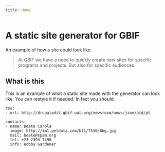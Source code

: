 ```yaml
---
title: Home
---
```


# A static site generator for GBIF

An example of how a site could look like.

> At GBIF we have a need to quickly create new sites for specific programs and projects. But also for specific audiences.

## What is this

This is an example of what a static site made with the generator can look like. You can restyle it if needed. In fact you should.

```styledYaml
rss:
- url: http://drupaledit.gbif-uat.org/newsroom/news/json/bid/pt
```

```styledYaml
contacts:
- name: Beate Carola
  image: http://im1.peldata.com/bl1/7530/6bg.jpg
  mail: beate@spam.org
  tel: +23 2393 7498
  info: Hobby Gardener
```